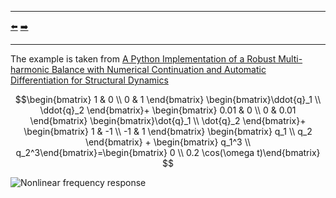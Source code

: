 ***
[⬅️](../002/README.md "Previous example")
[➡️](../004/README.md "Next example")
***

The example is taken from [A Python Implementation of a Robust Multi-harmonic Balance with Numerical Continuation and Automatic Differentiation for Structural Dynamics](https://doi.org/10.1115/1.4062424)

$$\begin{bmatrix} 1 & 0 \\ 
0 & 1 \end{bmatrix} \begin{bmatrix}\ddot{q}_1 \\ 
\ddot{q}_2 \end{bmatrix}+ \begin{bmatrix} 0.01 & 0 \\
0 & 0.01 \end{bmatrix} \begin{bmatrix}\dot{q}_1 \\
\dot{q}_2 \end{bmatrix}+ \begin{bmatrix} 1 & -1 \\
-1 & 1 \end{bmatrix} \begin{bmatrix} q_1 \\
q_2 \end{bmatrix} + \begin{bmatrix} q_1^3 \\
q_2^3\end{bmatrix}=\begin{bmatrix} 0 \\
0.2 \cos(\omega t)\end{bmatrix}
$$


![Nonlinear frequency response](HBM.png)

